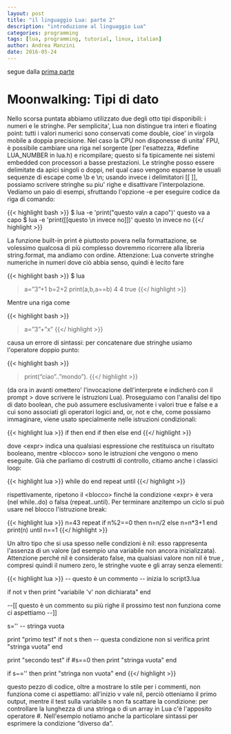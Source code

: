 ```yaml
---
layout: post
title: "il linguaggio Lua: parte 2"
description: "introduzione al linguaggio Lua"
categories: programming
tags: [lua, programming, tutorial, linux, italian]
author: Andrea Manzini
date: 2016-05-24
---
```



segue dalla [prima parte](http://ilmanzo.github.io/programming/2016/04/13/il-linguaggio-lua-01)

# Moonwalking: Tipi di dato

Nello scorsa puntata abbiamo utilizzato due degli otto tipi disponibili: i numeri e le stringhe. Per semplicita', Lua non distingue tra interi e floating point: tutti i valori numerici sono conservati come double, cioe' in virgola mobile a doppia precisione. Nel caso la CPU non disponesse di unita' FPU, è possibile cambiare una riga nel sorgente (per l'esattezza, #define LUA_NUMBER in lua.h) e ricompilare; questo si fa tipicamente nei sistemi embedded con processori a basse prestazioni. Le stringhe posso essere delimitate da apici singoli o doppi, nel qual caso vengono espanse le usuali sequenze di escape come \b e \n; usando invece i delimitatori [[ ]], possiamo scrivere stringhe su piu' righe e disattivare l'interpolazione. Vediamo un paio di esempi, sfruttando l'opzione -e per eseguire codice da riga di comando:

{{< highlight bash >}}
$ lua -e 'print("questo va\n a capo")'
questo va
 a capo
$ lua -e 'print([[questo \n invece no]])'
questo \n invece no
{{</ highlight >}}

La funzione built-in print è piuttosto povera nella formattazione, se volessimo qualcosa di più complesso dovremmo ricorrere alla libreria string.format, ma andiamo con ordine. Attenzione: Lua converte stringhe numeriche in numeri dove ciò abbia senso, quindi è lecito fare

{{< highlight bash >}}
$ lua
>a=”3”+1
>b=2+2
>print(a,b,a==b)
4 4 true
{{</ highlight >}}

Mentre una riga come

{{< highlight bash >}}
>a=”3”+”x”
{{</ highlight >}}

causa un errore di sintassi: per concatenare due stringhe usiamo l'operatore doppio punto:

{{< highlight bash >}}
> print(“ciao”..”mondo”).
{{</ highlight >}}

(da ora in avanti omettero' l'invocazione dell'interprete e indicherò con il prompt > dove scrivere le istruzioni Lua).
Proseguiamo con l'analisi del tipo di dato boolean, che può assumere esclusivamente i valori true e false e a cui sono associati gli operatori logici and, or, not e che, come possiamo immaginare, viene usato specialmente nelle istruzioni condizionali:

{{< highlight lua >}}
if <expr> then <blocco> end
if <expr> then <blocco1> else <blocco2> end
{{</ highlight >}}

dove \<expr\> indica una qualsiasi espressione che restituisca un risultato booleano, mentre \<blocco\> sono le istruzioni che vengono o meno eseguite.
Già che parliamo di costrutti di controllo, citiamo anche i classici loop:

{{< highlight lua >}}
while <expr> do <blocco> end
repeat <blocco> until <expr>
{{</ highlight >}}

rispettivamente, ripetono il \<blocco\> finché la condizione \<expr\> è vera (nel while..do) o falsa (repeat..until). Per terminare anzitempo un ciclo si può usare nel blocco l'istruzione break:

{{< highlight lua >}}
n=43
repeat
  if n%2==0 then n=n/2
  else n=n*3+1 end
  print(n)
until n==1
{{</ highlight >}}

Un altro tipo che si usa spesso nelle condizioni è nil: esso rappresenta l'assenza di un valore (ad esempio una variabile non ancora inizializzata). Attenzione perché nil è considerato false, ma qualsiasi valore non nil è true , compresi quindi il numero zero, le stringhe vuote e gli array senza elementi:

{{< highlight lua >}}
-- questo è un commento
-- inizia lo script3.lua

if not v then
  print "variabile 'v' non dichiarata"
end

--[[
    questo è un commento su più righe
    il prossimo test non funziona come
    ci aspettiamo
--]]

s=''  -- stringa vuota

print "primo test"
if not s then   -- questa condizione non si verifica
  print "stringa vuota"
end

print "secondo test"
if #s==0 then
  print "stringa vuota"
end

if s~='' then
  print "stringa non vuota"
end
{{</ highlight >}}

questo pezzo di codice, oltre a mostrare lo stile per i commenti, non funziona come ci aspettiamo: all'inizio v vale nil, perciò otteniamo il primo output, mentre il test sulla variabile s non fa scattare la condizione: per controllare la lunghezza di una stringa o di un array in Lua c'è l'apposito operatore #. Nell'esempio notiamo anche la particolare sintassi per esprimere la condizione “diverso da”.

